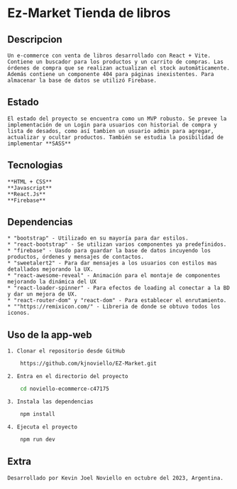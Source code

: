 # Ez-Market Tienda de libros

## Descripcion

    Un e-commerce con venta de libros desarrollado con React + Vite. Contiene un buscador para los productos y un carrito de compras. Las órdenes de compra que se realizan actualizan el stock automáticamente. Además contiene un componente 404 para páginas inexistentes. Para almacenar la base de datos se utilizó Firebase. 


## Estado

    El estado del proyecto se encuentra como un MVP robusto. Se prevee la implementación de un Login para usuarios con historial de compra y lista de desados, como así tambien un usuario admin para agregar, actualizar y ocultar productos. También se estudia la posibilidad de implementar **SASS**


## Tecnologias

    **HTML + CSS**
    **Javascript**
    **React.Js**
    **Firebase**


##  Dependencias

    * "bootstrap" - Utilizado en su mayoría para dar estilos.
    * "react-bootstrap" - Se utilizan varios componentes ya predefinidos.
    * "firebase" - Uasdo para guardar la base de datos incuyendo los productos, órdenes y mensajes de contactos.
    * "sweetalert2" - Para dar mensajes a los usuarios con estilos mas detallados mejorando la UX.
    * "react-awesome-reveal" - Animación para el montaje de componentes mejorando la dinámica del UX
    * "react-loader-spinner" - Para efectos de loading al conectar a la BD y dar un mejora de UX.
    * "react-router-dom" y "react-dom" - Para establecer el enrutamiento.
    * ""https://remixicon.com/" - Libreria de donde se obtuvo todos los iconos.


## Uso de la app-web

    1. Clonar el repositorio desde GitHub

``` bash
    https://github.com/kjnoviello/EZ-Market.git
```   

    2. Entra en el directorio del proyecto

``` bash
    cd noviello-ecommerce-c47175
```   

    3. Instala las dependencias

``` bash
    npm install
```   

    4. Ejecuta el proyecto

``` bash
    npm run dev
```

## Extra

    Desarrollado por Kevin Joel Noviello en octubre del 2023, Argentina.






